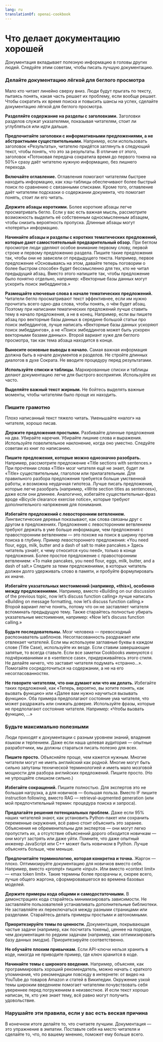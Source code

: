 ```yaml
---
lang: ru
translationOf: openai-cookbook
---
```


# Что делает документацию хорошей

Документация вкладывает полезную информацию в головы других людей. Следуйте этим советам, чтобы писать лучшую документацию.

### Делайте документацию лёгкой для беглого просмотра

Мало кто читает линейно сверху вниз. Люди будут прыгать по тексту, пытаясь понять, какая часть решает их проблему, если вообще решает. Чтобы сократить их время поиска и повысить шансы на успех, сделайте документацию лёгкой для беглого просмотра.

**Разделяйте содержание на разделы с заголовками.** Заголовки разделов служат указателями, показывая читателям, стоит ли углубляться или идти дальше.

**Предпочитайте заголовки с информативными предложениями, а не абстрактными существительными.** Например, если использовать заголовок «Результаты», читателю придётся заглянуть в следующий текст, чтобы понять, что это за результаты. В отличие от этого, заголовок «Потоковая передача сократила время до первого токена на 50%» сразу даёт читателю нужную информацию, без лишнего перехода.

**Включайте оглавление.** Оглавления помогают читателям быстрее находить информацию, как хэш-таблицы обеспечивают более быстрый поиск по сравнению с связанными списками. Кроме того, оглавление даёт читателям подсказки о содержании документа, что помогает понять, стоит ли его читать.

**Держите абзацы короткими.** Более короткие абзацы легче просматривать бегло. Если у вас есть важная мысль, рассмотрите возможность выделить её собственным односмысленным абзацем, чтобы снизить вероятность пропуска. Длинные абзацы могут «потерять» информацию.

**Начинайте абзацы и разделы с коротких тематических предложений, которые дают самостоятельный предварительный обзор.** При беглом просмотре люди уделяют особое внимание первому слову, первой строке и первому предложению раздела. Пишите такие предложения так, чтобы они не зависели от предыдущего текста. Например, первое предложение «Основываясь на этом, давайте теперь поговорим о более быстром способе» будет бессмысленно для тех, кто не читал предыдущий абзац. Вместо этого напишите так, чтобы предложение было понятно отдельно, например: «Векторные базы данных могут ускорить поиск эмбеддингов.»

**Размещайте ключевые слова в начале тематических предложений.** Читатели бегло просматривают текст эффективнее, если им нужно прочитать всего одно-два слова, чтобы понять, о чём будет абзац. Поэтому при написании тематических предложений лучше ставить тему в начало предложения, а не в конец. Например, если вы пишете абзац про векторные базы данных в середине большой статьи про поиск эмбеддингов, лучше написать «Векторные базы данных ускоряют поиск эмбеддингов», а не «Поиск эмбеддингов может быть ускорен векторными базами данных». Второй вариант хуже для беглого просмотра, так как тема абзаца находится в конце.

**Выносите основные выводы в начало.** Самая важная информация должна быть в начале документов и разделов. Не стройте длинных диалогов в духе Сократа. Не вводите процедуру перед результатами.

**Используйте списки и таблицы.** Маркированные списки и таблицы делают документацию легче для быстрого восприятия. Используйте их часто.

**Выделяйте важный текст жирным.** Не бойтесь выделять важные моменты, чтобы читателям было проще их находить.

### Пишите грамотно

Плохо написанный текст тяжело читать. Уменьшайте «налог» на читателя, хорошо писав.

**Держите предложения простыми.** Разбивайте длинные предложения на два. Убирайте наречия. Убирайте лишние слова и выражения. Используйте повелительное наклонение, когда оно уместно. Следуйте советам из книг по написанию.

**Пишите предложения, которые можно однозначно разобрать.** Например, рассмотрите предложение «Title sections with sentences.» При прочтении слова «Title» мозг читателя ещё не знает, будет ли «Title» существительным, глаголом или прилагательным. Для правильного разбора предложения требуется больше умственной работы, и возможна неудачная гипотеза. Лучше писать предложения, которые легче разобрать (например, «Write section titles as sentences»), даже если они длиннее. Аналогично, избегайте существительных-фраз вроде «Bicycle clearance exercise notice», которые требуют дополнительного напряжения для понимания.

**Избегайте предложений с левосторонним ветвлением.** Лингвистические деревья показывают, как слова связаны друг с другом в предложениях. Предложения с левосторонним ветвлением требуют держать в уме больше информации, чем предложения с правосторонним ветвлением — это похоже на поиск в ширину против поиска в глубину. Пример левостороннего предложения: «You need flour, eggs, milk, butter and a dash of salt to make pancakes.» Здесь читатель узнаёт, к чему относится «you need», только в конце предложения. Более простое предложение с правосторонним ветвлением: «To make pancakes, you need flour, eggs, milk, butter, and a dash of salt.» Следите за теми предложениями, в которых читатель должен долго удерживать слово в памяти, и пробуйте формулировать их иначе.

**Избегайте указательных местоимений (например, «this»), особенно между предложениями.** Например, вместо «Building on our discussion of the previous topic, now let’s discuss function calling» лучше написать «Building on message formatting, now let’s discuss function calling.» Второй вариант легче понять, потому что он не заставляет читателя вспоминать предыдущую тему. Также старайтесь полностью убирать указательные местоимения, например: «Now let’s discuss function calling.»

**Будьте последовательны.** Мозг человека — превосходный распознаватель шаблонов. Несогласованность раздражает или отвлекает читателей. Если мы используем заглавные буквы в каждом слове (Title Case), используйте их везде. Если ставим завершающие запятые, то всегда ставьте. Если все заметки Cookbooks именуются с подчёркиваниями и в «sentence case», придерживайтесь этого стиля. Не делайте ничего, что заставит читателя подумать «странно…». Помогайте сосредоточиться на содержании, а не на его несогласованностях.

**Не говорите читателям, что они думают или что им делать.** Избегайте таких предложений, как «Теперь, вероятно, вы хотите понять, как вызвать функцию» или «Далее вам нужно научиться вызывать функцию». Оба примера предполагают состояние ума читателя, что может раздражать или снижать доверие. Используйте фразы, которые не предполагают состояние читателя. Например: «Чтобы вызвать функцию, …»

### Будьте максимально полезными

Люди приходят к документации с разным уровнем знаний, владения языком и терпением. Даже если наша целевая аудитория — опытные разработчики, мы должны стараться писать полезно для всех.

**Пишите просто.** Объясняйте проще, чем кажется нужным. Многие читатели могут не иметь английский как родной. Многие могут быть сильно запутаны технической терминологией и иметь мало мозговой мощности для разбора английских предложений. Пишите просто. (Но не упрощайте слишком сильно.)

**Избегайте сокращений.** Пишите полностью. Для экспертов это не большая нагрузка, а для новичков — большая польза. Вместо IF пишите instruction following, вместо RAG — retrieval-augmented generation (или мой предпочтительный термин: процедура поиска и запроса).

**Предлагайте решения потенциальных проблем.** Даже если 95% наших читателей знают, как установить Python-пакет или сохранить переменные окружения, всё равно стоит объяснить это заранее. Объяснения не обременительны для экспертов — они могут легко пропустить их, а отсутствие объяснений дорого обходится новичкам — они могут застрять или даже уйти. Помните, что даже опытный инженер JavaScript или C++ может быть новичком в Python. Лучше объяснять больше, чем меньше.

**Предпочитайте терминологию, которая конкретна и точна.** Жаргон — плохо. Оптимизируйте документацию для новичков вместо себя. Например, вместо «prompt» пишите «input». Или вместо «context limit» — «max token limit». Такие термины более прозрачны и, скорее всего, лучше общего жаргона, сформировавшегося во времена базовых моделей.

**Держите примеры кода общими и самодостаточными.** В демонстрациях кода старайтесь минимизировать зависимости. Не заставляйте пользователей устанавливать дополнительные библиотеки. Не заставляйте их переключаться между разными страницами или разделами. Старайтесь делать примеры простыми и автономными.

**Приоритезируйте темы по ценности.** Документация, покрывающая частые задачи (например, как посчитать токены), ценнее на порядки, чем документация по редким задачам (например, как оптимизировать базу данных эмодзи). Приоритезируйте соответственно.

**Не обучайте плохим привычкам.** Если API-ключи нельзя хранить в коде, никогда не приводите пример, где ключ хранится в коде.

**Начинайте темы с широкого введения.** Например, объясняя, как программировать хороший рекомендатель, можно начать с краткого упоминания, что рекомендации повсюду в интернете: от видео на YouTube до товаров Amazon и статей в Википедии. Окружение узкой темы широким введением помогает читателям почувствовать себя увереннее перед погружением в неизвестное. И если текст хорошо написан, те, кто уже знает тему, всё равно могут получить удовольствие.

### Нарушайте эти правила, если у вас есть веская причина

В конечном итоге делайте то, что считаете лучшим. Документация — это упражнение в эмпатии. Поставьте себя на место читателя и сделайте то, что, по вашему мнению, поможет ему больше всего.